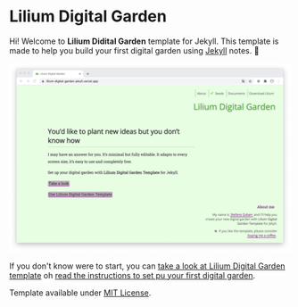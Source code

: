# Lilium Digital Garden


Hi! Welcome to **Lilium Didital Garden** template for Jekyll. This template is made to help you build your first digital garden using [Jekyll](https://jekyllrb.com/) notes. 🌱

![Lilium Digital Garden](/imgs/lilium.png)

If you don't know were to start, you can [take a look at Lilium Digital Garden template](https://lilium-digital-garden-jekyll.vercel.app/) oh [read the instructions to set pu your first digital garden](https://lilium-digital-garden-jekyll.vercel.app/docs/lilium1).

Template available under [MIT License](_site/LICENSE).
